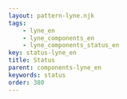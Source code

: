 ```yaml
---
layout: pattern-lyne.njk
tags: 
    - lyne_en
    - lyne_components_en
    - lyne_components_status_en
key: status-lyne_en
title: Status
parent: components-lyne_en
keywords: status
order: 380
---
```

